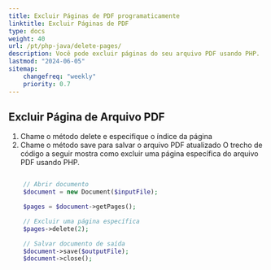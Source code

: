 ```yaml
---
title: Excluir Páginas de PDF programaticamente
linktitle: Excluir Páginas de PDF
type: docs
weight: 40
url: /pt/php-java/delete-pages/
description: Você pode excluir páginas do seu arquivo PDF usando PHP.
lastmod: "2024-06-05"
sitemap:
    changefreq: "weekly"
    priority: 0.7
---
```


## Excluir Página de Arquivo PDF

1. Chame o método delete e especifique o índice da página
1. Chame o método save para salvar o arquivo PDF atualizado
O trecho de código a seguir mostra como excluir uma página específica do arquivo PDF usando PHP.

```php

    // Abrir documento
    $document = new Document($inputFile);      

    $pages = $document->getPages();

    // Excluir uma página específica
    $pages->delete(2);

    // Salvar documento de saída
    $document->save($outputFile);
    $document->close();
```
